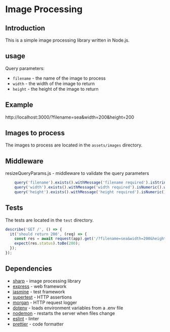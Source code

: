 # Image Processing

## Introduction

This is a simple image processing library written in Node.js.

## usage
Query parameters:
* `filename` - the name of the image to process
* `width` - the width of the image to return
* `height` - the height of the image to return

## Example

http://localhost:3000/?filename=sea&width=200&height=200

## Images to process

The images to process are located in the `assets/images` directory.

## Middleware

resizeQueryParams.js - middleware to validate the query parameters
<!-- middleware validate query -->
```javascript
    query('filename').exists().withMessage('filename required').isString().withMessage('filename must be a string'),
    query('width').exists().withMessage('width required').isNumeric().withMessage('width must be a number'),
    query('height').exists().withMessage('height required').isNumeric().withMessage('height must be a number'),
```

## Tests

The tests are located in the `test` directory.
<!-- example for test -->
```javascript
describe('GET /', () => {
  it('should return 200', (req) => {
    const res = await request(app).get('/?filename=sea&width=200&height=200');
    expect(res.status).toBe(200);
  });
});
```

## Dependencies

* [sharp](https://www.npmjs.com/package/sharp) - image processing library
* [express](https://www.npmjs.com/package/express) - web framework
* [jasmine](https://www.npmjs.com/package/jasmine) - test framework
* [supertest](https://www.npmjs.com/package/supertest) - HTTP assertions
* [morgan](https://www.npmjs.com/package/morgan) - HTTP request logger
* [dotenv](https://www.npmjs.com/package/dotenv) - loads environment variables from a .env file
* [nodemon](https://www.npmjs.com/package/nodemon) - restarts the server when files change
* [eslint](https://www.npmjs.com/package/eslint) - linter
* [prettier](https://www.npmjs.com/package/prettier) - code formatter




